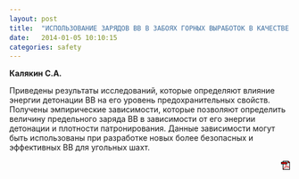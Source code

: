 ```yaml
---
layout: post
title:  "ИСПОЛЬЗОВАНИЕ ЗАРЯДОВ ВВ В ЗАБОЯХ ГОРНЫХ ВЫРАБОТОК В КАЧЕСТВЕ СРЕДСТВ, КОТОРЫЕ СОЗДАЮТ ПРЕДОХРАНИТЕЛЬНУЮ СРЕДУ"
date:   2014-01-05 10:10:15
categories: safety
---
```


<strong>Калякин С.А.</strong>

Приведены результаты исследований, которые определяют влияние энергии детонации ВВ на его уровень 
предохранительных свойств. Получены эмпирические зависимости, которые позволяют определить величину 
предельного заряда ВВ в зависимости от его энергии детонации и плотности патронирования. Данные 
зависимости могут быть использованы при разработке новых более безопасных и эффективных ВВ для угольных шахт.
<p align="right">
<a href="http://www.blastcraft.net/files/articles/safety6.pdf" target="_blank"><img src="/img/pdf.gif"></a>
</p>